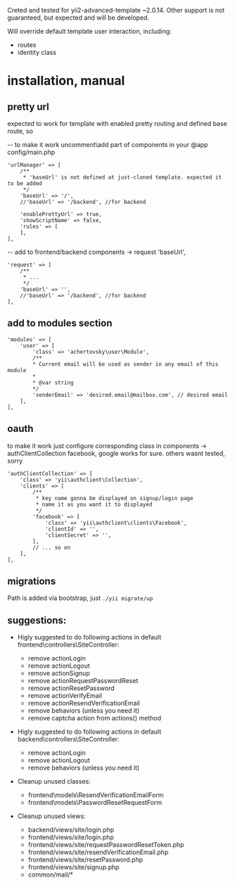 Creted and tested for yii2-advanced-template ~2.0.14. Other support is not guaranteed, but expected and will be developed.

Will override default template user interaction, including:
- routes
- identity class


# installation, manual

## pretty url
expected to work for template with enabled pretty routing and defined base route, so

-- to make it work uncomment\add part of components in your @app config/main.php 
```
'urlManager' => [
    /**
     * 'baseUrl' is not defined at just-cloned template. expected it to be added
     */
    'baseUrl' => '/',
    //'baseUrl' => '/backend', //for backend
    
    'enablePrettyUrl' => true,
    'showScriptName' => false,
    'rules' => [
    ],
],
```
-- add to frontend/backend components -> request 'baseUrl',
```
'request' => [
    /**
     * ...
     */
    'baseUrl' => '',
    //'baseUrl' => '/backend', //for backend
],
```

## add to modules section
```
'modules' => [
    'user' => [
        'class' => 'achertovsky\user\Module',
        /**
        * Current email will be used as sender in any email of this module
        *
        * @var string
        */
        'senderEmail' => 'desired.email@mailbox.com', // desired email
    ],
],
```

## oauth
to make it work just configure corresponding class in components -> authClientCollection
facebook, google works for sure. others wasnt tested, sorry
```
'authClientCollection' => [
    'class' => 'yii\authclient\Collection',
    'clients' => [
        /**
         * key name gonna be displayed on signup/login page
         * name it as you want it to displayed
         */
        'facebook' => [ 
            'class' => 'yii\authclient\clients\Facebook',
            'clientId' => '',
            'clientSecret' => '',
        ],
        // ... so on
    ],
],
```

## migrations
Path is added via bootstrap, just `./yii migrate/up`

## suggestions:
- Higly suggested to do following actions in default frontend\controllers\SiteController:
  - remove actionLogin
  - remove actionLogout
  - remove actionSignup
  - remove actionRequestPasswordReset
  - remove actionResetPassword
  - remove actionVerifyEmail
  - remove actionResendVerificationEmail
  - remove behaviors (unless you need it)
  - remove captcha action from actions() method
- Higly suggested to do following actions in default backend\controllers\SiteController:
  - remove actionLogin
  - remove actionLogout
  - remove behaviors (unless you need it)

- Cleanup unused classes:
  - frontend\models\ResendVerificationEmailForm
  - frontend\models\PasswordResetRequestForm

- Cleanup unused views:
  - backend/views/site/login.php
  - frontend/views/site/login.php
  - frontend/views/site/requestPasswordResetToken.php
  - frontend/views/site/resendVerificationEmail.php
  - frontend/views/site/resetPassword.php
  - frontend/views/site/signup.php
  - common/mail/*

